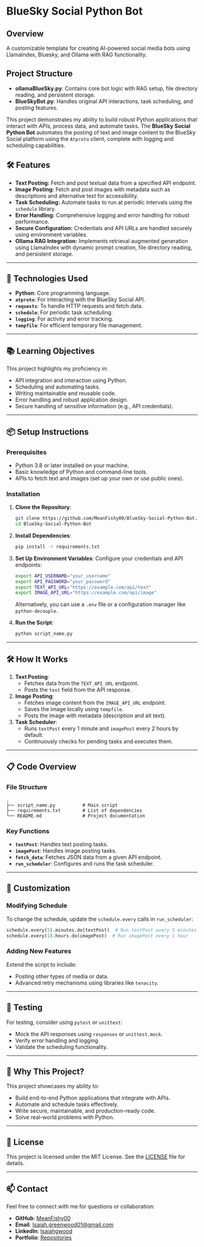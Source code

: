 # BlueSky Social Python Bot

## Overview
A customizable template for creating AI-powered social media bots using LlamaIndex, Bluesky, and Ollama with RAG functionality.

## Project Structure
- **ollamaBlueSky.py**: Contains core bot logic with RAG setup, file directory reading, and persistent storage.
- **BlueSkyBot.py**: Handles original API interactions, task scheduling, and posting features.

This project demonstrates my ability to build robust Python applications that interact with APIs, process data, and automate tasks. The **BlueSky Social Python Bot** automates the posting of text and image content to the BlueSky Social platform using the `Atproto` client, complete with logging and scheduling capabilities.

## 🛠 Features
- **Text Posting:** Fetch and post textual data from a specified API endpoint.
- **Image Posting:** Fetch and post images with metadata such as descriptions and alternative text for accessibility.
- **Task Scheduling:** Automate tasks to run at periodic intervals using the `schedule` library.
- **Error Handling:** Comprehensive logging and error handling for robust performance.
- **Secure Configuration:** Credentials and API URLs are handled securely using environment variables.
- **Ollama RAG Integration:** Implements retrieval augmented generation using LlamaIndex with dynamic prompt creation, file directory reading, and persistent storage.

---

## 🚀 Technologies Used
- **Python**: Core programming language.
- **`atproto`**: For interacting with the BlueSky Social API.
- **`requests`**: To handle HTTP requests and fetch data.
- **`schedule`**: For periodic task scheduling.
- **`logging`**: For activity and error tracking.
- **`tempfile`**: For efficient temporary file management.

---

## 📚 Learning Objectives
This project highlights my proficiency in:
- API integration and interaction using Python.
- Scheduling and automating tasks.
- Writing maintainable and reusable code.
- Error handling and robust application design.
- Secure handling of sensitive information (e.g., API credentials).

---

## 📦 Setup Instructions

### Prerequisites
- Python 3.8 or later installed on your machine.
- Basic knowledge of Python and command-line tools.
- APIs to fetch text and images (set up your own or use public ones).

### Installation
1. **Clone the Repository**:
   ```bash
   git clone https://github.com/MeanFishy00/BlueSky-Social-Python-Bot.git
   cd BlueSky-Social-Python-Bot
   ```

2. **Install Dependencies**:
   ```bash
   pip install -r requirements.txt
   ```

3. **Set Up Environment Variables**:
   Configure your credentials and API endpoints:
   ```bash
   export API_USERNAME="your_username"
   export API_PASSWORD="your_password"
   export TEXT_API_URL="https://example.com/api/text"
   export IMAGE_API_URL="https://example.com/api/image"
   ```

   Alternatively, you can use a `.env` file or a configuration manager like `python-decouple`.

4. **Run the Script**:
   ```bash
   python script_name.py
   ```

---

## 🛠 How It Works
1. **Text Posting**: 
   - Fetches data from the `TEXT_API_URL` endpoint.
   - Posts the `text` field from the API response.
2. **Image Posting**:
   - Fetches image content from the `IMAGE_API_URL` endpoint.
   - Saves the image locally using `tempfile`.
   - Posts the image with metadata (description and alt text).
3. **Task Scheduler**:
   - Runs `textPost` every 1 minute and `imagePost` every 2 hours by default.
   - Continuously checks for pending tasks and executes them.

---

## 📋 Code Overview
### File Structure
```
.
├── script_name.py          # Main script
├── requirements.txt        # List of dependencies
└── README.md               # Project documentation
```

### Key Functions
- **`textPost`**: Handles text posting tasks.
- **`imagePost`**: Handles image posting tasks.
- **`fetch_data`**: Fetches JSON data from a given API endpoint.
- **`run_scheduler`**: Configures and runs the task scheduler.

---

## 🔧 Customization
### Modifying Schedule
To change the schedule, update the `schedule.every` calls in `run_scheduler`:
```python
schedule.every(5).minutes.do(textPost)  # Run textPost every 5 minutes
schedule.every(1).hours.do(imagePost)  # Run imagePost every 1 hour
```

### Adding New Features
Extend the script to include:
- Posting other types of media or data.
- Advanced retry mechanisms using libraries like `tenacity`.

---

## 🧪 Testing
For testing, consider using `pytest` or `unittest`:
- Mock the API responses using `responses` or `unittest.mock`.
- Verify error handling and logging.
- Validate the scheduling functionality.

---

## 🌟 Why This Project?
This project showcases my ability to:
- Build end-to-end Python applications that integrate with APIs.
- Automate and schedule tasks effectively.
- Write secure, maintainable, and production-ready code.
- Solve real-world problems with Python.

---

## 📄 License
This project is licensed under the MIT License. See the [LICENSE](LICENSE) file for details.

---

## 📫 Contact
Feel free to connect with me for questions or collaboration:
- **GitHub**: [MeanFishy00](https://github.com/MeanFishy00)
- **Email**: Isaiah.greenwood01@gmail.com
- **LinkedIn**: [Isaiahgwood](https://www.linkedin.com/in/isaiahgwood)
- **Portfolio**: [Repositories](https://github.com/MeanFishy00?tab=repositories)
